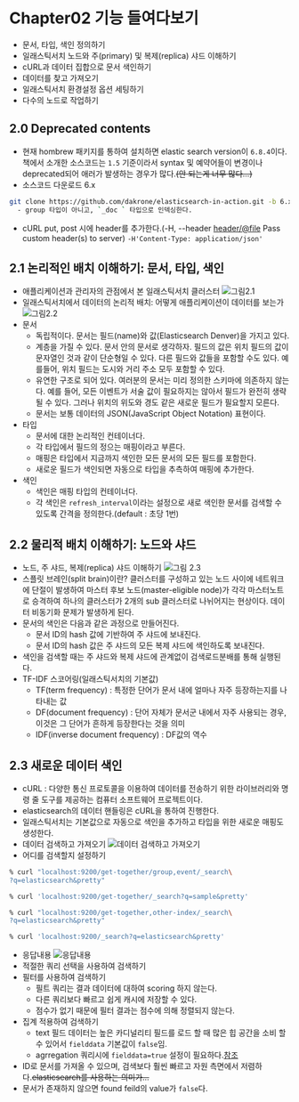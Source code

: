 # Chapter02 기능 들여다보기

- 문서, 타입, 색인 정의하기
- 일래스틱서치 노드와 주(primary) 및 복제(replica) 샤드 이해하기
- cURL과 데이터 집합으로 문서 색인하기
- 데이터를 찾고 가져오기
- 일래스틱서치 환경설정 옵션 세팅하기
- 다수의 노드로 작업하기

## 2.0 Deprecated contents

- 현재 hombrew 패키지를 통하여 설치하면 elastic search version이 `6.8.4`이다. 책에서 소개한 소스코드는 `1.5` 기준이라서 syntax 및 예약어들이 변경이나 deprecated되어 애러가 발생하는 경우가 많다.~~(안 되는게 너무 많다...)~~
- 소스코드 다운로드 6.x
```bash
git clone https://github.com/dakrone/elasticsearch-in-action.git -b 6.x
  - group 타입이 아니고, `_doc ` 타입으로 인덱싱한다.
```
- cURL put, post 시에 header를 추가한다.(-H, --header <header/@file> Pass custom header(s) to server)
`-H'Content-Type: application/json'`

## 2.1 논리적인 배치 이해하기: 문서, 타입, 색인

- 애플리케이션과 관리자의 관점에서 본 일래스틱서치 클러스터
![그림2.1](https://user-images.githubusercontent.com/49108738/69000721-77618900-0917-11ea-8141-34b1c6e5c797.png)
- 일래스틱서치에서 데이터의 논리적 배치: 어떻게 애플리케이션이 데이터를 보는가
![그림2.2](https://user-images.githubusercontent.com/49108738/69000782-6ebd8280-0918-11ea-8edf-c3b42310e8c7.png)
- 문서
  - 독립적이다. 문서는 필드(name)와 값(Elasticsearch Denver)을 가지고 있다.
  - 계층을 가질 수 있다. 문서 안의 문서로 생각하자. 필드의 값은 위치 필드의 값이 문자열인 것과 같이 단순형일 수 있다. 다른 필드와 값들을 포함할 수도 있다. 예를들어, 위치 필드는 도시와 거리 주소 모두 포함할 수 있다.
  - 유연한 구조로 되어 있다. 여러분의 문서는 미리 정의한 스키마에 의존하지 않는다. 예를 들어, 모든 이벤트가 서술 값이 필요하지는 않아서 필드가 완전히 생략될 수 있다. 그러나 위치의 위도와 경도 같은 새로운 필드가 필요할지 모른다.
  - 문서는 보통 데이터의 JSON(JavaScript Object Notation) 표현이다.
- 타입
  - 문서에 대한 논리적인 컨테이너다.
  - 각 타입에서 필드의 정으는 매핑이라고 부른다.
  - 매핑은 타입에서 지금까지 색인한 모든 문서의 모든 필드를 포함한다.
  - 새로운 필드가 색인되면 자동으로 타입을 추측하여 매핑에 추가한다.
- 색인
  - 색인은 매핑 타입의 컨테이너다.
  - 각 색인은 `refresh_interval`이라는 설정으로 새로 색인한 문서를 검색할 수 있도록 간격을 정의한다.(default : 초당 1번)
  
## 2.2 물리적 배치 이해하기: 노드와 샤드

- 노드, 주 샤드, 복제(replica) 샤드 이해하기
![그림 2.3](https://user-images.githubusercontent.com/49108738/69001070-f8228400-091b-11ea-9b99-ea024bad21cf.png)
- 스플릿 브레인(split brain)이란? 클러스터를 구성하고 있는 노드 사이에 네트워크에 단절이 발생하여 마스터 후보 노드(master-eligible node)가 각각 마스터노트로 승격하여 하나의 클러스터가 2개의 sub 클러스터로 나뉘어지는 현상이다. 데이터 비동기화 문제가 발생하게 된다.
- 문서의 색인은 다음과 같은 과정으로 만들어진다.
  - 문서 ID의 hash 값에 기반하여 주 샤드에 보내진다.
  - 문서 ID의 hash 값은 주 샤드의 모든 복제 샤드에 색인하도록 보내진다.
- 색인을 검색할 때는 주 샤드와 복제 샤드에 관계없이 검색로드분배를 통해 실행된다.
- TF-IDF 스코어링(일래스틱서치의 기본값)
  - TF(term frequency) :  특정한 단어가 문서 내에 얼마나 자주 등장하는지를 나타내는 값
  - DF(document frequency) : 단어 자체가 문서군 내에서 자주 사용되는 경우, 이것은 그 단어가 흔하게 등장한다는 것을 의미
  - IDF(inverse document frequency) : DF값의 역수

## 2.3 새로운 데이터 색인

- cURL : 다양한 통신 프로토콜을 이용하여 데이터를 전송하기 위한 라이브러리와 명령 줄 도구를 제공하는 컴퓨터 소프트웨어 프로젝트이다.
- elasticsearch의 데이터 핸들링은 cURL을 통하여 진행한다.
- 일래스틱서치는 기본값으로 자동으로 색인을 추가하고 타입을 위한 새로운 매핑도 생성한다.
- 데이터 검색하고 가져오기
![데이터 검색하고 가져오기](https://user-images.githubusercontent.com/49108738/69001768-9b2ccb00-0927-11ea-83eb-d4f6efdd39b2.png)
- 어디를 검색할지 설정하기
```bash
% curl "localhost:9200/get-together/group,event/_search\
?q=elasticsearch&pretty"
```
```bash
% curl 'localhost:9200/get-together/_search?q=sample&pretty'
```
```bash
% curl "localhost:9200/get-together,other-index/_search\
?q=elasticsearch&pretty"
```
```bash
% curl 'localhost:9200/_search?q=elasticsearch&pretty'
```
- 응답내용
![응답내용](https://user-images.githubusercontent.com/49108738/69001974-2b204400-092b-11ea-98d5-e96cae12bb81.png)
- 적절한 쿼리 선택을 사용하여 검색하기
- 필터를 사용하여 검색하기
  - 필트 쿼리는 결과 데이터에 대하여 scoring 하지 않는다.
  - 다른 쿼리보다 빠르고 쉽게 캐시에 저장할 수 있다.
  - 점수가 없기 때문에 필터 결과는 점수에 의해 정렬되지 않는다.
- 집계 적용하여 검색하기
  - text 필드 데이터는 높은 카디널리티 필드를 로드 할 때 많은 힙 공간을 소비 할 수 있어서 `fielddata` 기본값이 `false`임.
  - agrregation 쿼리시에 `fielddata=true` 설정이 필요하다.[참조](https://www.elastic.co/guide/en/elasticsearch/reference/current/fielddata.html)
- ID로 문서를 가져올 수 있으며, 검색보다 훨씬 빠르고 자원 측면에서 저렴하다.~~elasticsearch를 사용하는 의미가...~~
- 문서가 존재하지 않으면 found feild의 value가 `false`다.
